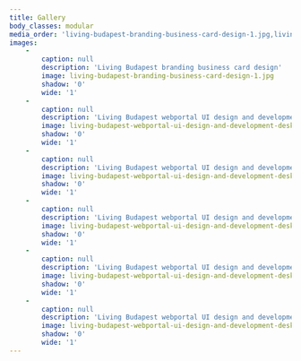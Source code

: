 ```yaml
---
title: Gallery
body_classes: modular
media_order: 'living-budapest-branding-business-card-design-1.jpg,living-budapest-webportal-ui-design-and-development-desktop-1.jpg,living-budapest-webportal-ui-design-and-development-desktop-2.jpg,living-budapest-webportal-ui-design-and-development-desktop-3.jpg,living-budapest-webportal-ui-design-and-development-desktop-4.jpg,living-budapest-webportal-ui-design-and-development-desktop-10.jpg'
images:
    -
        caption: null
        description: 'Living Budapest branding business card design'
        image: living-budapest-branding-business-card-design-1.jpg
        shadow: '0'
        wide: '1'
    -
        caption: null
        description: 'Living Budapest webportal UI design and development desktop landing page'
        image: living-budapest-webportal-ui-design-and-development-desktop-1.jpg
        shadow: '0'
        wide: '1'
    -
        caption: null
        description: 'Living Budapest webportal UI design and development desktop landing page'
        image: living-budapest-webportal-ui-design-and-development-desktop-2.jpg
        shadow: '0'
        wide: '1'
    -
        caption: null
        description: 'Living Budapest webportal UI design and development desktop footer'
        image: living-budapest-webportal-ui-design-and-development-desktop-3.jpg
        shadow: '0'
        wide: '1'
    -
        caption: null
        description: 'Living Budapest webportal UI design and development desktop single apartment page'
        image: living-budapest-webportal-ui-design-and-development-desktop-4.jpg
        shadow: '0'
        wide: '1'
    -
        caption: null
        description: 'Living Budapest webportal UI design and development desktop design concept page'
        image: living-budapest-webportal-ui-design-and-development-desktop-10.jpg
        shadow: '0'
        wide: '1'
---
```


